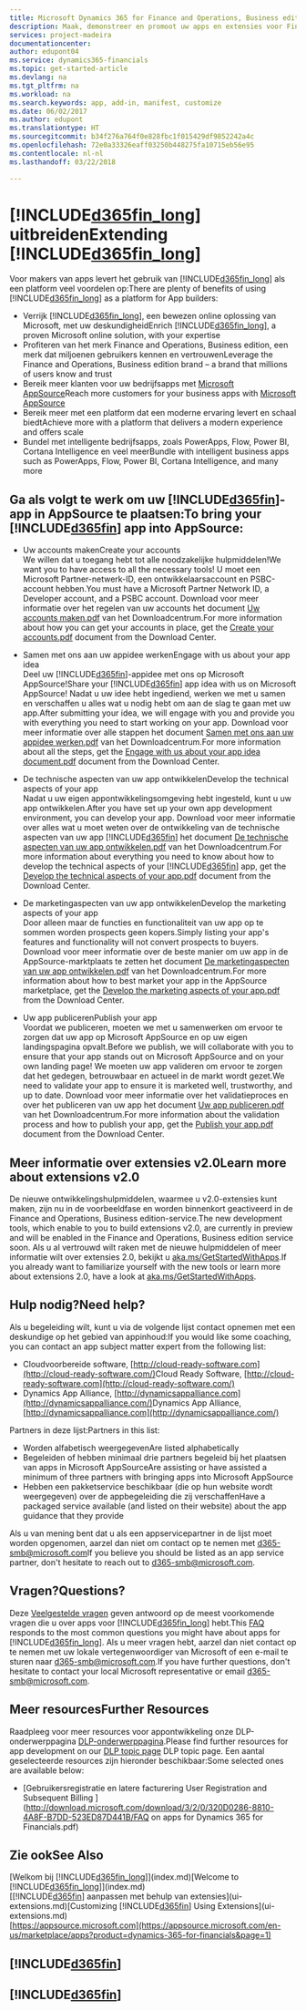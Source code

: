 ```yaml
---
title: Microsoft Dynamics 365 for Finance and Operations, Business edition aanpassen | Microsoft Docs
description: Maak, demonstreer en promoot uw apps en extensies voor Finance and Operations, Business edition.
services: project-madeira
documentationcenter: 
author: edupont04
ms.service: dynamics365-financials
ms.topic: get-started-article
ms.devlang: na
ms.tgt_pltfrm: na
ms.workload: na
ms.search.keywords: app, add-in, manifest, customize
ms.date: 06/02/2017
ms.author: edupont
ms.translationtype: HT
ms.sourcegitcommit: b34f276a764f0e828fbc1f015429df9852242a4c
ms.openlocfilehash: 72e0a33326eaff03250b448275fa10715eb56e95
ms.contentlocale: nl-nl
ms.lasthandoff: 03/22/2018

---
```

# <a name="extending-included365finlongincludesd365finlongmdmd"></a><span data-ttu-id="b33be-103">[!INCLUDE[d365fin_long](includes/d365fin_long_md.md)] uitbreiden</span><span class="sxs-lookup"><span data-stu-id="b33be-103">Extending [!INCLUDE[d365fin_long](includes/d365fin_long_md.md)]</span></span>
<span data-ttu-id="b33be-104">Voor makers van apps levert het gebruik van [!INCLUDE[d365fin_long](includes/d365fin_long_md.md)] als een platform veel voordelen op:</span><span class="sxs-lookup"><span data-stu-id="b33be-104">There are plenty of benefits of using [!INCLUDE[d365fin_long](includes/d365fin_long_md.md)] as a platform for App builders:</span></span>

* <span data-ttu-id="b33be-105">Verrijk [!INCLUDE[d365fin_long](includes/d365fin_long_md.md)], een bewezen online oplossing van Microsoft, met uw deskundigheid</span><span class="sxs-lookup"><span data-stu-id="b33be-105">Enrich [!INCLUDE[d365fin_long](includes/d365fin_long_md.md)], a proven Microsoft online solution, with your expertise</span></span>  
* <span data-ttu-id="b33be-106">Profiteren van het merk Finance and Operations, Business edition, een merk dat miljoenen gebruikers kennen en vertrouwen</span><span class="sxs-lookup"><span data-stu-id="b33be-106">Leverage the Finance and Operations, Business edition brand – a brand that millions of users know and trust</span></span>  
* <span data-ttu-id="b33be-107">Bereik meer klanten voor uw bedrijfsapps met [Microsoft AppSource](https://appsource.microsoft.com/)</span><span class="sxs-lookup"><span data-stu-id="b33be-107">Reach more customers for your business apps with [Microsoft AppSource](https://appsource.microsoft.com/)</span></span>  
* <span data-ttu-id="b33be-108">Bereik meer met een platform dat een moderne ervaring levert en schaal biedt</span><span class="sxs-lookup"><span data-stu-id="b33be-108">Achieve more with a platform that delivers a modern experience and offers scale</span></span>  
* <span data-ttu-id="b33be-109">Bundel met intelligente bedrijfsapps, zoals PowerApps, Flow, Power BI, Cortana Intelligence en veel meer</span><span class="sxs-lookup"><span data-stu-id="b33be-109">Bundle with intelligent business apps such as PowerApps, Flow, Power BI, Cortana Intelligence, and many more</span></span>  

## <a name="to-bring-your-included365finincludesd365finmdmd-app-into-appsource"></a><span data-ttu-id="b33be-110">Ga als volgt te werk om uw [!INCLUDE[d365fin](includes/d365fin_md.md)]-app in AppSource te plaatsen:</span><span class="sxs-lookup"><span data-stu-id="b33be-110">To bring your [!INCLUDE[d365fin](includes/d365fin_md.md)] app into AppSource:</span></span>
+ <span data-ttu-id="b33be-111">Uw accounts maken</span><span class="sxs-lookup"><span data-stu-id="b33be-111">Create your accounts</span></span>  
<span data-ttu-id="b33be-112">We willen dat u toegang hebt tot alle noodzakelijke hulpmiddelen!</span><span class="sxs-lookup"><span data-stu-id="b33be-112">We want you to have access to all the necessary tools!</span></span> <span data-ttu-id="b33be-113">U moet een Microsoft Partner-netwerk-ID, een ontwikkelaarsaccount en PSBC-account hebben.</span><span class="sxs-lookup"><span data-stu-id="b33be-113">You must have a Microsoft Partner Network ID, a Developer account, and a PSBC account.</span></span>
<span data-ttu-id="b33be-114">Download voor meer informatie over het regelen van uw accounts het document [Uw accounts maken.pdf](https://go.microsoft.com/fwlink/?linkid=841514) van het Downloadcentrum.</span><span class="sxs-lookup"><span data-stu-id="b33be-114">For more information about how you can get your accounts in place, get the [Create your accounts.pdf](https://go.microsoft.com/fwlink/?linkid=841514) document from the Download Center.</span></span>

+ <span data-ttu-id="b33be-115">Samen met ons aan uw appidee werken</span><span class="sxs-lookup"><span data-stu-id="b33be-115">Engage with us about your app idea</span></span>  
<span data-ttu-id="b33be-116">Deel uw [!INCLUDE[d365fin](includes/d365fin_md.md)]-appidee met ons op Microsoft AppSource!</span><span class="sxs-lookup"><span data-stu-id="b33be-116">Share your [!INCLUDE[d365fin](includes/d365fin_md.md)] app idea with us on Microsoft AppSource!</span></span> <span data-ttu-id="b33be-117">Nadat u uw idee hebt ingediend, werken we met u samen en verschaffen u alles wat u nodig hebt om aan de slag te gaan met uw app.</span><span class="sxs-lookup"><span data-stu-id="b33be-117">After submitting your idea, we will engage with you and provide you with everything you need to start working on your app.</span></span>
<span data-ttu-id="b33be-118">Download voor meer informatie over alle stappen het document [Samen met ons aan uw appidee werken.pdf](https://go.microsoft.com/fwlink/?linkid=841515) van het Downloadcentrum.</span><span class="sxs-lookup"><span data-stu-id="b33be-118">For more information about all the steps, get the [Engage with us about your app idea document.pdf](https://go.microsoft.com/fwlink/?linkid=841515) document from the Download Center.</span></span>

+ <span data-ttu-id="b33be-119">De technische aspecten van uw app ontwikkelen</span><span class="sxs-lookup"><span data-stu-id="b33be-119">Develop the technical aspects of your app</span></span>    
<span data-ttu-id="b33be-120">Nadat u uw eigen appontwikkelingsomgeving hebt ingesteld, kunt u uw app ontwikkelen.</span><span class="sxs-lookup"><span data-stu-id="b33be-120">After you have set up your own app development environment, you can develop your app.</span></span>
<span data-ttu-id="b33be-121">Download voor meer informatie over alles wat u moet weten over de ontwikkeling van de technische aspecten van uw app [!INCLUDE[d365fin](includes/d365fin_md.md)] het document [De technische aspecten van uw app ontwikkelen.pdf](https://go.microsoft.com/fwlink/?linkid=841516) van het Downloadcentrum.</span><span class="sxs-lookup"><span data-stu-id="b33be-121">For more information about everything you need to know about how to develop the technical aspects of your [!INCLUDE[d365fin](includes/d365fin_md.md)] app, get the [Develop the technical aspects of your app.pdf](https://go.microsoft.com/fwlink/?linkid=841516) document from the Download Center.</span></span>

+ <span data-ttu-id="b33be-122">De marketingaspecten van uw app ontwikkelen</span><span class="sxs-lookup"><span data-stu-id="b33be-122">Develop the marketing aspects of your app</span></span>  
<span data-ttu-id="b33be-123">Door alleen maar de functies en functionaliteit van uw app op te sommen worden prospects geen kopers.</span><span class="sxs-lookup"><span data-stu-id="b33be-123">Simply listing your app's features and functionality will not convert prospects to buyers.</span></span> <span data-ttu-id="b33be-124">Download voor meer informatie over de beste manier om uw app in de AppSource-marktplaats te zetten het document [De marketingaspecten van uw app ontwikkelen.pdf](https://go.microsoft.com/fwlink/?linkid=841518) van het Downloadcentrum.</span><span class="sxs-lookup"><span data-stu-id="b33be-124">For more information about how to best market your app in the AppSource marketplace, get the [Develop the marketing aspects of your app.pdf](https://go.microsoft.com/fwlink/?linkid=841518) from the Download Center.</span></span>

+ <span data-ttu-id="b33be-125">Uw app publiceren</span><span class="sxs-lookup"><span data-stu-id="b33be-125">Publish your app</span></span>  
<span data-ttu-id="b33be-126">Voordat we publiceren, moeten we met u samenwerken om ervoor te zorgen dat uw app op Microsoft AppSource en op uw eigen landingspagina opvalt.</span><span class="sxs-lookup"><span data-stu-id="b33be-126">Before we publish, we will collaborate with you to ensure that your app stands out on Microsoft AppSource and on your own landing page!</span></span> <span data-ttu-id="b33be-127">We moeten uw app valideren om ervoor te zorgen dat het gedegen, betrouwbaar en actueel in de markt wordt gezet.</span><span class="sxs-lookup"><span data-stu-id="b33be-127">We need to validate your app to ensure it is marketed well, trustworthy, and up to date.</span></span>
<span data-ttu-id="b33be-128">Download voor meer informatie over het validatieproces en over het publiceren van uw app het document [Uw app publiceren.pdf](https://go.microsoft.com/fwlink/?linkid=841517) van het Downloadcentrum.</span><span class="sxs-lookup"><span data-stu-id="b33be-128">For more information about the validation process and how to publish your app, get the [Publish your app.pdf](https://go.microsoft.com/fwlink/?linkid=841517) document from the Download Center.</span></span>

## <a name="learn-more-about-extensions-v20"></a><span data-ttu-id="b33be-129">Meer informatie over extensies v2.0</span><span class="sxs-lookup"><span data-stu-id="b33be-129">Learn more about extensions v2.0</span></span>
<span data-ttu-id="b33be-130">De nieuwe ontwikkelingshulpmiddelen, waarmee u v2.0-extensies kunt maken, zijn nu in de voorbeeldfase en worden binnenkort geactiveerd in de Finance and Operations, Business edition-service.</span><span class="sxs-lookup"><span data-stu-id="b33be-130">The new development tools, which enable to you to build extensions v2.0, are currently in preview and will be enabled in the Finance and Operations, Business edition  service soon.</span></span> <span data-ttu-id="b33be-131">Als u al vertrouwd wilt raken met de nieuwe hulpmiddelen of meer informatie wilt over extensies 2.0, bekijkt u [aka.ms/GetStartedWithApps](http://aka.ms/GetStartedWithApps).</span><span class="sxs-lookup"><span data-stu-id="b33be-131">If you already want to familiarize yourself with the new tools or learn more about extensions 2.0, have a look at [aka.ms/GetStartedWithApps](http://aka.ms/GetStartedWithApps).</span></span>  

## <a name="need-help"></a><span data-ttu-id="b33be-132">Hulp nodig?</span><span class="sxs-lookup"><span data-stu-id="b33be-132">Need help?</span></span>
<span data-ttu-id="b33be-133">Als u begeleiding wilt, kunt u via de volgende lijst contact opnemen met een deskundige op het gebied van appinhoud:</span><span class="sxs-lookup"><span data-stu-id="b33be-133">If you would like some coaching, you can contact an app subject matter expert from the following list:</span></span>

* <span data-ttu-id="b33be-134">Cloudvoorbereide software, [http://cloud-ready-software.com](http://cloud-ready-software.com/)</span><span class="sxs-lookup"><span data-stu-id="b33be-134">Cloud Ready Software, [http://cloud-ready-software.com](http://cloud-ready-software.com/)</span></span>  
* <span data-ttu-id="b33be-135">Dynamics App Alliance, [http://dynamicsappalliance.com](http://dynamicsappalliance.com/)</span><span class="sxs-lookup"><span data-stu-id="b33be-135">Dynamics App Alliance, [http://dynamicsappalliance.com](http://dynamicsappalliance.com/)</span></span>

<span data-ttu-id="b33be-136">Partners in deze lijst:</span><span class="sxs-lookup"><span data-stu-id="b33be-136">Partners in this list:</span></span>

* <span data-ttu-id="b33be-137">Worden alfabetisch weergegeven</span><span class="sxs-lookup"><span data-stu-id="b33be-137">Are listed alphabetically</span></span>  
* <span data-ttu-id="b33be-138">Begeleiden of hebben minimaal drie partners begeleid bij het plaatsen van apps in Microsoft AppSource</span><span class="sxs-lookup"><span data-stu-id="b33be-138">Are assisting or have assisted a minimum of three partners with bringing apps into Microsoft AppSource</span></span>  
* <span data-ttu-id="b33be-139">Hebben een pakketservice beschikbaar (die op hun website wordt weergegeven) over de appbegeleiding die zij verschaffen</span><span class="sxs-lookup"><span data-stu-id="b33be-139">Have a packaged service available (and listed on their website) about the app guidance that they provide</span></span>  

<span data-ttu-id="b33be-140">Als u van mening bent dat u als een appservicepartner in de lijst moet worden opgenomen, aarzel dan niet om contact op te nemen met [d365-smb@microsoft.com](mailto:d365-smb@microsoft.com)</span><span class="sxs-lookup"><span data-stu-id="b33be-140">If you believe you should be listed as an app service partner, don't hesitate to reach out to [d365-smb@microsoft.com](mailto:d365-smb@microsoft.com).</span></span>

## <a name="questions"></a><span data-ttu-id="b33be-141">Vragen?</span><span class="sxs-lookup"><span data-stu-id="b33be-141">Questions?</span></span>
<span data-ttu-id="b33be-142">Deze [Veelgestelde vragen](https://go.microsoft.com/fwlink/?linkid=841520) geven antwoord op de meest voorkomende vragen die u over apps voor [!INCLUDE[d365fin_long](includes/d365fin_long_md.md)] hebt.</span><span class="sxs-lookup"><span data-stu-id="b33be-142">This [FAQ](https://go.microsoft.com/fwlink/?linkid=841520) responds to the most common questions you might have about apps for [!INCLUDE[d365fin_long](includes/d365fin_long_md.md)].</span></span> <span data-ttu-id="b33be-143">Als u meer vragen hebt, aarzel dan niet contact op te nemen met uw lokale vertegenwoordiger van Microsoft of een e-mail te sturen naar [d365-smb@microsoft.com](mailto:d365-smb@microsoft.com).</span><span class="sxs-lookup"><span data-stu-id="b33be-143">If you have further questions, don't hesitate to contact your local Microsoft representative or email [d365-smb@microsoft.com](mailto:d365-smb@microsoft.com).</span></span>

## <a name="further-resources"></a><span data-ttu-id="b33be-144">Meer resources</span><span class="sxs-lookup"><span data-stu-id="b33be-144">Further Resources</span></span>
<span data-ttu-id="b33be-145">Raadpleeg voor meer resources voor appontwikkeling onze DLP-onderwerppagina [DLP-onderwerppagina](https://mbspartner.microsoft.com/BFI/Topic/76).</span><span class="sxs-lookup"><span data-stu-id="b33be-145">Please find further resources for app development on our [DLP topic page](https://mbspartner.microsoft.com/BFI/Topic/76) DLP topic page.</span></span> <span data-ttu-id="b33be-146">Een aantal geselecteerde resources zijn hieronder beschikbaar:</span><span class="sxs-lookup"><span data-stu-id="b33be-146">Some selected ones are available below:</span></span>
-   [<span data-ttu-id="b33be-147">Gebruikersregistratie en latere facturering </span><span class="sxs-lookup"><span data-stu-id="b33be-147">User Registration and Subsequent Billing </span></span>](http://download.microsoft.com/download/3/2/0/320D0286-8810-4A8F-B7DD-523ED87D441B/FAQ on apps for Dynamics 365 for Financials.pdf)



## <a name="see-also"></a><span data-ttu-id="b33be-148">Zie ook</span><span class="sxs-lookup"><span data-stu-id="b33be-148">See Also</span></span>
<span data-ttu-id="b33be-149">[Welkom bij [!INCLUDE[d365fin_long](includes/d365fin_long_md.md)]](index.md)</span><span class="sxs-lookup"><span data-stu-id="b33be-149">[Welcome to [!INCLUDE[d365fin_long](includes/d365fin_long_md.md)]](index.md)</span></span>  
<span data-ttu-id="b33be-150">[[!INCLUDE[d365fin](includes/d365fin_md.md)] aanpassen met behulp van extensies](ui-extensions.md)</span><span class="sxs-lookup"><span data-stu-id="b33be-150">[Customizing [!INCLUDE[d365fin](includes/d365fin_md.md)] Using Extensions](ui-extensions.md)</span></span>  
[https://appsource.microsoft.com](https://appsource.microsoft.com/en-us/marketplace/apps?product=dynamics-365-for-financials&page=1)  

## [!INCLUDE[d365fin](includes/free_trial_md.md)]  
## [!INCLUDE[d365fin](includes/training_link_md.md)]

